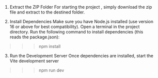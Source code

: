 1. Extract the ZIP Folder
For starting the project , simply download the zip file and extract to the destined folder.

2. Install Dependencies
Make sure you have Node.js installed (use version 16 or above for best compatibility).
Open a terminal in the project directory.
Run the following command to install dependencies (this reads the package.json):
>>> npm install

3. Run the Development Server
Once dependencies are installed, start the Vite development server
>>> npm run dev


